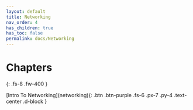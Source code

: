 ```yaml
---
layout: default
title: Networking
nav_order: 4
has_children: true
has_toc: false
permalink: docs/Networking
---
```


# Chapters
{: .fs-8 .fw-400 }

<div class="code-example" markdown="1">

<span>
[Intro To Networking](networking){: .btn .btn-purple .fs-6 .px-7 .py-4 .text-center .d-block }
</span>
</div>

